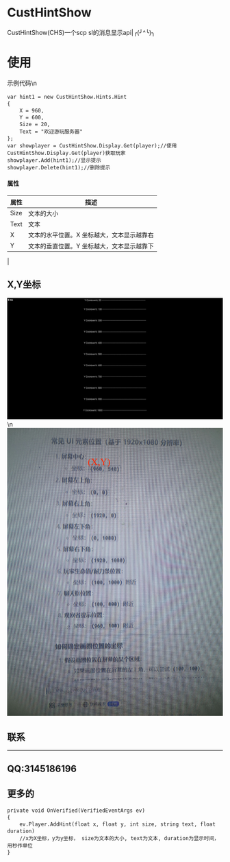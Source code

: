 # CustHintShow
CustHintShow(CHS)一个scp sl的消息显示api|╭(╯^╰)╮
# 使用
示例代码\n
```Csharp
var hint1 = new CustHintShow.Hints.Hint
{
    X = 960,
    Y = 600,
    Size = 20,
    Text = "欢迎游玩服务器"
};
var showplayer = CustHintShow.Display.Get(player);//使用CustHintShow.Display.Get(player)获取玩家
showplayer.Add(hint1);//显示提示
showplayer.Delete(hint1);//删除提示
```
#### 属性
| 属性 | 描述 |
| - | - |
| Size | 文本的大小 |
| Text | 文本 |
| X | 文本的水平位置。X 坐标越大，文本显示越靠右 |
| Y | 文本的垂直位置。Y 坐标越大，文本显示越靠下 |
 |
## X,Y坐标
![The position of Y coordinate](YCoordinateExample.jpg)
\n
![Some pos of Y and X](XY.jpg)
## 联系
---
QQ:3145186196
---
## 更多的
```Csharp
private void OnVerified(VerifiedEventArgs ev)
{
    ev.Player.AddHint(float x, float y, int size, string text, float duration)
    //x为X坐标，y为y坐标， size为文本的大小, text为文本, duration为显示时间，用秒作单位
}
```
